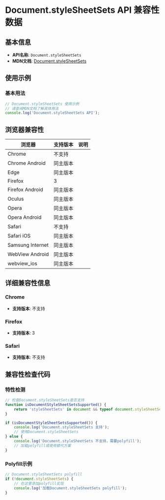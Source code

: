 # Document.styleSheetSets API 兼容性数据

## 基本信息

- **API名称**: `Document.styleSheetSets`
- **MDN文档**: [Document.styleSheetSets](https://developer.mozilla.org/docs/Web/API/Document/styleSheetSets)

## 使用示例

### 基本用法

```javascript
// Document.styleSheetSets 使用示例
// 请查阅MDN文档了解具体用法
console.log('Document.styleSheetSets API');
```

## 浏览器兼容性

| 浏览器 | 支持版本 | 说明 |
|--------|----------|------|
| Chrome | 不支持 |  |
| Chrome Android | 同主版本 |  |
| Edge | 同主版本 |  |
| Firefox | 3 |  |
| Firefox Android | 同主版本 |  |
| Oculus | 同主版本 |  |
| Opera | 同主版本 |  |
| Opera Android | 同主版本 |  |
| Safari | 不支持 |  |
| Safari iOS | 同主版本 |  |
| Samsung Internet | 同主版本 |  |
| WebView Android | 同主版本 |  |
| webview_ios | 同主版本 |  |

## 详细兼容性信息

### Chrome

- **支持版本**: 不支持

### Firefox

- **支持版本**: 3

### Safari

- **支持版本**: 不支持

## 兼容性检查代码

### 特性检测

```javascript
// 检查Document.styleSheetSets是否支持
function isDocumentStyleSheetSetsSupported() {
    return 'styleSheetSets' in document && typeof document.styleSheetSets === 'function';
}

if (isDocumentStyleSheetSetsSupported()) {
    console.log('Document.styleSheetSets 支持');
    // 使用Document.styleSheetSets
} else {
    console.log('Document.styleSheetSets 不支持，需要polyfill');
    // 加载polyfill或使用替代方案
}
```

### Polyfill示例

```javascript
// Document.styleSheetSets polyfill
if (!document.styleSheetSets) {
    // 在这里添加polyfill实现
    console.log('加载Document.styleSheetSets polyfill');
}
```

